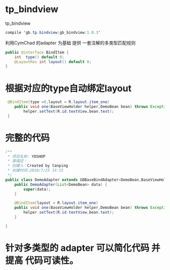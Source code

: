 # tp_bindview
tp_bindview

```java
compile 'gb.tp.bindview:gb_bindview:1.0.3'

```

利用CymChad 的adapter 为基础 提供 一套注解的多类型匹配规则
```java
public @interface BindItem {
    int  type() default 0;
    @LayoutRes int layout() default 0;
}
``` 

# 根据对应的type自动绑定layout
```java
 @BindItem(type =0,layout = R.layout.item_one)
    public void one(BaseViewHolder helper,DemoBean bean) throws Exception {
        helper.setText(R.id.textView,bean.text);
 }
``` 

 # 完整的代码
```java
/**
 * 项目名称: YOSHOP
 * 类描述：
 * 创建人：Created by tanping
 * 创建时间:2018/7/25 14:15
 */
public class DemoAdapter extends GBBaseBindAdapter<DemoBean,BaseViewHolder> {
    public DemoAdapter(List<DemoBean> data) {
        super(data);
    }

    @BindItem(layout = R.layout.item_one)
    public void one(BaseViewHolder helper,DemoBean bean) throws Exception {
        helper.setText(R.id.textView,bean.text);
    }

}
```

# 针对多类型的 adapter 可以简化代码 并提高 代码可读性。
